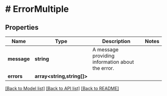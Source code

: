 # # ErrorMultiple

## Properties

Name | Type | Description | Notes
------------ | ------------- | ------------- | -------------
**message** | **string** | A message providing information about the error. |
**errors** | **array<string,string[]>** |  |

[[Back to Model list]](../../README.md#models) [[Back to API list]](../../README.md#endpoints) [[Back to README]](../../README.md)
